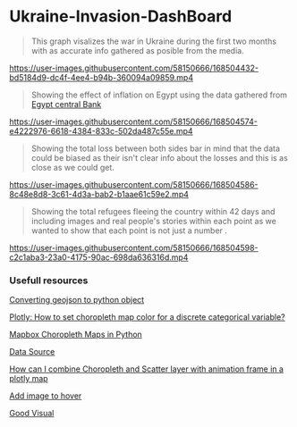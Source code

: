 # Ukraine-Invasion-DashBoard 

> This graph visalizes the war in Ukraine during the first two months with as accurate info gathered as posible from the media.

https://user-images.githubusercontent.com/58150666/168504432-bd5184d9-dc4f-4ee4-b94b-360094a09859.mp4


> Showing the effect of inflation on Egypt using the data gathered from [Egypt central Bank](https://www.cbe.org.eg/ar/MonetaryPolicy/Pages/Inflation.aspx) 

https://user-images.githubusercontent.com/58150666/168504574-e4222976-6618-4384-833c-502da487c55e.mp4

> Showing the total loss between both sides bar in mind that the data could be biased as their isn't clear info about the losses and this is as close as we could get.

https://user-images.githubusercontent.com/58150666/168504586-8c48e8d8-3c61-4d3a-bab2-b1aae61c59e2.mp4

> Showing the total refugees fleeing the country within 42 days and including images and real people's stories within each point as we wanted to show that each point is not just a number .

https://user-images.githubusercontent.com/58150666/168504598-c2c1aba3-23a0-4175-90ac-698da636316d.mp4

### Usefull resources

[Converting geojson to python object](https://gis.stackexchange.com/questions/73768/converting-geojson-to-python-objects)

[Plotly: How to set choropleth map color for a discrete categorical variable?](https://stackoverflow.com/questions/63635104/plotly-how-to-set-choropleth-map-color-for-a-discrete-categorical-variable)

[Mapbox Choropleth Maps in Python](https://plotly.com/python/mapbox-county-choropleth/)

[Data Source](https://geodata.lib.utexas.edu/catalog/stanford-gg870xt4706)

[How can I combine Choropleth and Scatter layer with animation frame in a plotly map](https://community.plotly.com/t/how-can-i-combine-choropleth-and-scatter-layer-with-animation-frame-in-a-plotly-map/41330)

[Add image to hover](https://dash.plotly.com/dash-core-components/tooltip)

[Good Visual](https://tipsyredfox.com/news/2022/02/28/russia-ukraine-war-by-the-numbers-live-tracker/)
